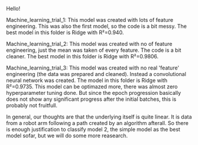 Hello!

Machine_learning_trial_1:
This model was created with lots of feature engineering. This was also the first model, so the code is a bit messy.
The best model in this folder is Ridge with R²=0.940.


Machine_learning_trial_2:
This model was created with no of feature engineering, just the mean was taken of every feature. The code is a bit cleaner.
The best model in this folder is Ridge with R²=0.9806.
	
Machine_learning_trial_3:
This model was created with no real 'feature' engineering (the data was prepared and cleaned). Instead a convolutional neural network was created.
The model in this folder is Ridge with R²=0.9735.
This model can be optimazed more, there was almost zero hyperparameter tuning done. 
But since the epoch progression basically does not show any significant progress after the initial batches, this is probably not fruitfull.


In general, our thoughts are that the underlying itself is quite linear. It is data from a robot arm following a path created by an algorithm afterall.
So there is enough justification to classify model 2, the simple model as the best model sofar, but we will do some more reasearch. 
